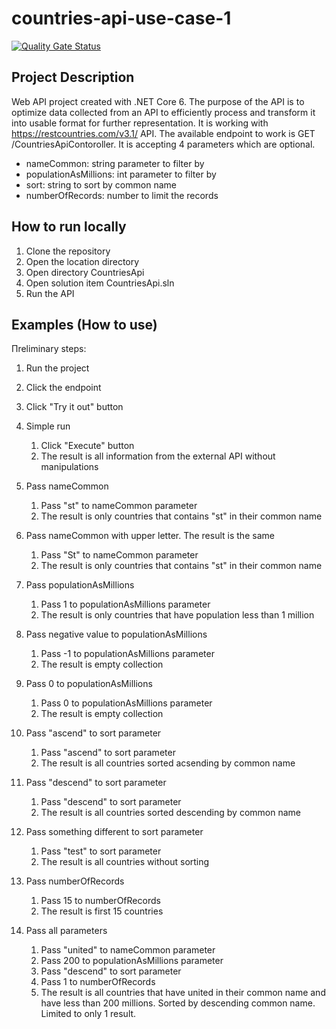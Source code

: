 # countries-api-use-case-1

[![Quality Gate Status](https://sonarcloud.io/api/project_badges/measure?project=Botche_countries-api-use-case-1&metric=alert_status)](https://sonarcloud.io/summary/new_code?id=Botche_countries-api-use-case-1)

## Project Description
Web API project created with .NET Core 6. 
The purpose of the API is to optimize data collected from an API to efficiently process and transform it into usable format for further representation. It is working with https://restcountries.com/v3.1/ API.
The available endpoint to work is GET /CountriesApiContoroller. It is accepting 4 parameters which are optional. 
- nameCommon: string parameter to filter by
- populationAsMillions: int parameter to filter by
- sort: string to sort by common name
- numberOfRecords: number to limit the records

## How to run locally
1. Clone the repository
2. Open the location directory
3. Open directory CountriesApi
4. Open solution item CountriesApi.sln
5. Run the API

## Examples (How to use)
Пreliminary steps:
1. Run the project
2. Click the endpoint
3. Click "Try it out" button

1. Simple run
    1. Click "Execute" button
    2. The result is all information from the external API without manipulations
2. Pass nameCommon
    1. Pass "st" to nameCommon parameter
    2. The result is only countries that contains "st" in their common name 
3. Pass nameCommon with upper letter. The result is the same
    1. Pass "St" to nameCommon parameter
    2. The result is only countries that contains "st" in their common name 
3. Pass populationAsMillions
    1. Pass 1 to populationAsMillions parameter
    2. The result is only countries that have population less than 1 million
4. Pass negative value to populationAsMillions
    1. Pass -1 to populationAsMillions parameter
    2. The result is empty collection
5. Pass 0 to populationAsMillions
    1. Pass 0 to populationAsMillions parameter
    2. The result is empty collection
6. Pass "ascend" to sort parameter
    1. Pass "ascend" to sort parameter
    2. The result is all countries sorted acsending by common name
7. Pass "descend" to sort parameter
    1. Pass "descend" to sort parameter
    2. The result is all countries sorted descending by common name
8. Pass something different to sort parameter
    1. Pass "test" to sort parameter
    2. The result is all countries without sorting
9. Pass numberOfRecords
    1. Pass 15 to numberOfRecords
    2. The result is first 15 countries
8. Pass all parameters
    1. Pass "united" to nameCommon parameter
    2. Pass 200 to populationAsMillions parameter
    3. Pass "descend" to sort parameter
    4. Pass 1 to numberOfRecords
    5. The result is all countries that have united in their common name and have less than 200 millions. Sorted by descending common name. Limited to only 1 result.
